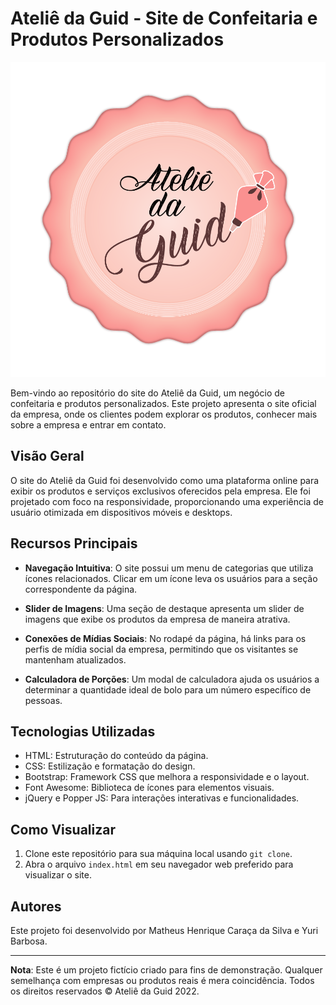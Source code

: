 # Ateliê da Guid - Site de Confeitaria e Produtos Personalizados

![Preview](imagens/header/Logo_final.png)

Bem-vindo ao repositório do site do Ateliê da Guid, um negócio de confeitaria e produtos personalizados. Este projeto apresenta o site oficial da empresa, onde os clientes podem explorar os produtos, conhecer mais sobre a empresa e entrar em contato.

## Visão Geral

O site do Ateliê da Guid foi desenvolvido como uma plataforma online para exibir os produtos e serviços exclusivos oferecidos pela empresa. Ele foi projetado com foco na responsividade, proporcionando uma experiência de usuário otimizada em dispositivos móveis e desktops.

## Recursos Principais

- **Navegação Intuitiva**: O site possui um menu de categorias que utiliza ícones relacionados. Clicar em um ícone leva os usuários para a seção correspondente da página.

- **Slider de Imagens**: Uma seção de destaque apresenta um slider de imagens que exibe os produtos da empresa de maneira atrativa.

- **Conexões de Mídias Sociais**: No rodapé da página, há links para os perfis de mídia social da empresa, permitindo que os visitantes se mantenham atualizados.

- **Calculadora de Porções**: Um modal de calculadora ajuda os usuários a determinar a quantidade ideal de bolo para um número específico de pessoas.

## Tecnologias Utilizadas

- HTML: Estruturação do conteúdo da página.
- CSS: Estilização e formatação do design.
- Bootstrap: Framework CSS que melhora a responsividade e o layout.
- Font Awesome: Biblioteca de ícones para elementos visuais.
- jQuery e Popper JS: Para interações interativas e funcionalidades.

## Como Visualizar

1. Clone este repositório para sua máquina local usando `git clone`.
2. Abra o arquivo `index.html` em seu navegador web preferido para visualizar o site.

## Autores

Este projeto foi desenvolvido por Matheus Henrique Caraça da Silva e Yuri Barbosa.

---

**Nota**: Este é um projeto fictício criado para fins de demonstração. Qualquer semelhança com empresas ou produtos reais é mera coincidência. Todos os direitos reservados © Ateliê da Guid 2022.
